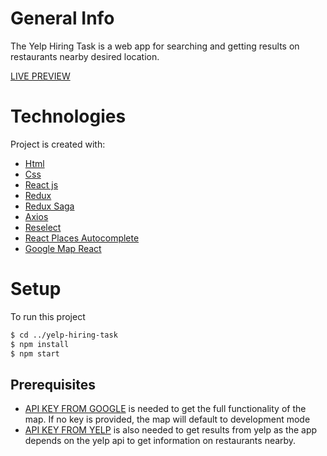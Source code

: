 # General Info

The Yelp Hiring Task is a web app for searching and getting results on restaurants nearby desired location.

[LIVE PREVIEW](https://yelp-hirin-task.herokuapp.com)

# Technologies

Project is created with:

- [Html](https://developer.mozilla.org/en-US/docs/Web/HTML)
- [Css](https://developer.mozilla.org/en-US/docs/Web/CSS)
- [React js](https://reactjs.org)
- [Redux](https://redux.js.org)
- [Redux Saga](https://redux-saga.js.org)
- [Axios](https://github.com/axios/axios)
- [Reselect](https://github.com/reduxjs/reselect)
- [React Places Autocomplete](https://github.com/kenny-hibino/react-places-autocomplete)
- [Google Map React](https://github.com/google-map-react/google-map-react)

# Setup

To run this project

```bash
$ cd ../yelp-hiring-task
$ npm install
$ npm start
```

## Prerequisites

- [API KEY FROM GOOGLE](https://developers.google.com/maps/) is needed to get the full functionality of the map. If no key is provided, the map will default to development mode
- [API KEY FROM YELP](https://www.yelp.com/developers/documentation/v3/get_started) is also needed to get results from yelp as the app depends on the yelp api to get information on restaurants nearby.

